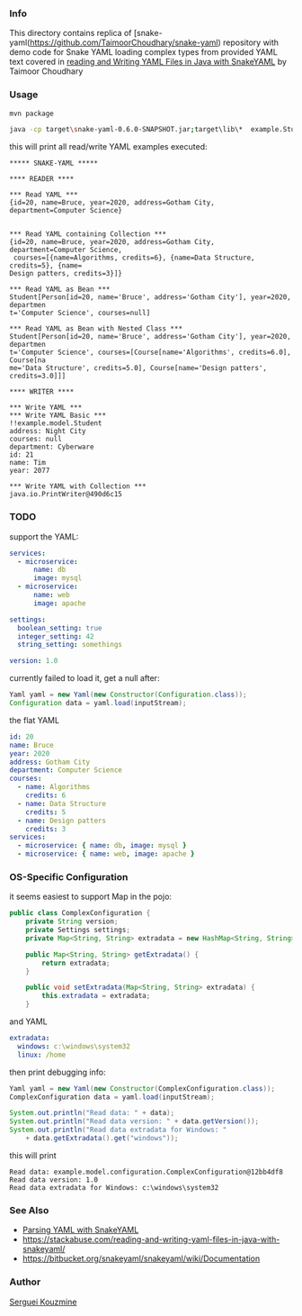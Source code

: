 ###  Info

This directory  contains replica of
[snake-yaml(https://github.com/TaimoorChoudhary/snake-yaml) repository 
with demo code for Snake YAML loading complex types from provided YAML text
covered in [reading and Writing YAML Files in Java with SnakeYAML](https://stackabuse.com/reading-and-writing-yaml-files-in-java-with-snakeyaml/)  by Taimoor Choudhary


### Usage
```sh
mvn package
```

```sh
java -cp target\snake-yaml-0.6.0-SNAPSHOT.jar;target\lib\*  example.StudentReader
```
this will print all read/write YAML examples executed:

```text
***** SNAKE-YAML *****

**** READER ****

*** Read YAML ***
{id=20, name=Bruce, year=2020, address=Gotham City, department=Computer Science}


*** Read YAML containing Collection ***
{id=20, name=Bruce, year=2020, address=Gotham City, department=Computer Science,
 courses=[{name=Algorithms, credits=6}, {name=Data Structure, credits=5}, {name=
Design patters, credits=3}]}

*** Read YAML as Bean ***
Student[Person[id=20, name='Bruce', address='Gotham City'], year=2020, departmen
t='Computer Science', courses=null]

*** Read YAML as Bean with Nested Class ***
Student[Person[id=20, name='Bruce', address='Gotham City'], year=2020, departmen
t='Computer Science', courses=[Course[name='Algorithms', credits=6.0], Course[na
me='Data Structure', credits=5.0], Course[name='Design patters', credits=3.0]]]

**** WRITER ****

*** Write YAML ***
*** Write YAML Basic ***
!!example.model.Student
address: Night City
courses: null
department: Cyberware
id: 21
name: Tim
year: 2077

*** Write YAML with Collection ***
java.io.PrintWriter@490d6c15
```

### TODO

support the YAML:
```YAML
services:
  - microservice:
      name: db
      image: mysql
  - microservice:
      name: web
      image: apache

settings:
  boolean_setting: true
  integer_setting: 42
  string_setting: somethings

version: 1.0

```
currently failed to load it, get a null after:
```java
Yaml yaml = new Yaml(new Constructor(Configuration.class));
Configuration data = yaml.load(inputStream);

```


the flat YAML
```YAML
id: 20
name: Bruce
year: 2020
address: Gotham City
department: Computer Science
courses:
  - name: Algorithms
    credits: 6
  - name: Data Structure
    credits: 5
  - name: Design patters
    credits: 3
services:
  - microservice: { name: db, image: mysql }
  - microservice: { name: web, image: apache }

```

### OS-Specific Configuration

it seems easiest to support Map in the pojo:
```java
public class ComplexConfiguration {
	private String version;
	private Settings settings;
	private Map<String, String> extradata = new HashMap<String, String>();

	public Map<String, String> getExtradata() {
		return extradata;
	}

	public void setExtradata(Map<String, String> extradata) {
		this.extradata = extradata;
	}

```
and YAML
```YAML
extradata:
  windows: c:\windows\system32
  linux: /home
```
then print debugging info:
```java
Yaml yaml = new Yaml(new Constructor(ComplexConfiguration.class));
ComplexConfiguration data = yaml.load(inputStream);

System.out.println("Read data: " + data);
System.out.println("Read data version: " + data.getVersion());
System.out.println("Read data extradata for Windows: "
	+ data.getExtradata().get("windows"));

```
this will print

```text
Read data: example.model.configuration.ComplexConfiguration@12bb4df8
Read data version: 1.0
Read data extradata for Windows: c:\windows\system32
```
### See Also

  * [Parsing YAML with SnakeYAML](https://www.baeldung.com/java-snake-yaml)
  * https://stackabuse.com/reading-and-writing-yaml-files-in-java-with-snakeyaml/
  * https://bitbucket.org/snakeyaml/snakeyaml/wiki/Documentation

### Author
[Serguei Kouzmine](kouzmine_serguei@yahoo.com)
